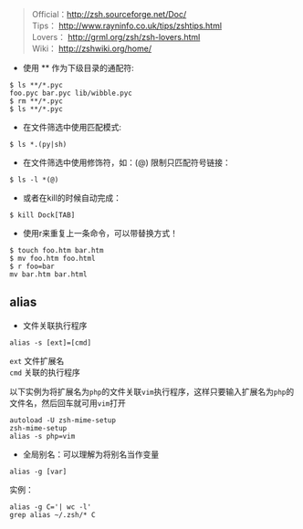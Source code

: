 > Official：http://zsh.sourceforge.net/Doc/      
> Tips：    http://www.rayninfo.co.uk/tips/zshtips.html  
> Lovers：  http://grml.org/zsh/zsh-lovers.html  
> Wiki：    http://zshwiki.org/home/

- 使用 ** 作为下级目录的通配符:

```
$ ls **/*.pyc
foo.pyc bar.pyc lib/wibble.pyc
$ rm **/*.pyc
$ ls **/*.pyc
```

- 在文件筛选中使用匹配模式:

```
$ ls *.(py|sh)
```

- 在文件筛选中使用修饰符，如：(@) 限制只匹配符号链接：

```
$ ls -l *(@)
```

- 或者在kill的时候自动完成：

```
$ kill Dock[TAB]
```

- 使用r来重复上一条命令，可以带替换方式！

```
$ touch foo.htm bar.htm
$ mv foo.htm foo.html
$ r foo=bar
mv bar.htm bar.html
```

## alias
- 文件关联执行程序
```
alias -s [ext]=[cmd]
```

`ext` 文件扩展名  
`cmd` 关联的执行程序

以下实例为将扩展名为`php`的文件关联`vim`执行程序，这样只要输入扩展名为`php`的文件名，然后回车就可用`vim`打开

```
autoload -U zsh-mime-setup
zsh-mime-setup
alias -s php=vim
```

- 全局别名：可以理解为将别名当作变量
```
alias -g [var]
```

实例：

    alias -g C='| wc -l'
    grep alias ~/.zsh/* C

